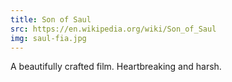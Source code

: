 ```yaml
---
title: Son of Saul
src: https://en.wikipedia.org/wiki/Son_of_Saul
img: saul-fia.jpg
---
```


A beautifully crafted film. Heartbreaking and harsh.
